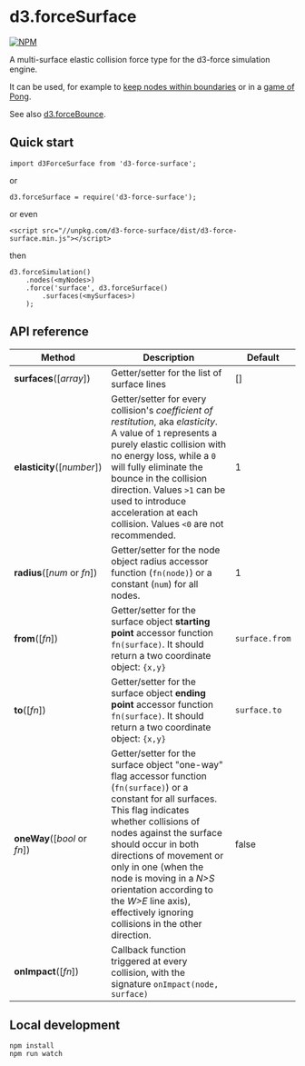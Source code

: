 # d3.forceSurface

[![NPM](https://nodei.co/npm/d3-force-surface.png?compact=true)](https://nodei.co/npm/d3-force-surface/)

A multi-surface elastic collision force type for the d3-force simulation engine.

It can be used, for example to [keep nodes within boundaries](https://bl.ocks.org/vasturiano/2992bcb530bc2d64519c5b25201492fd) or in a [game of Pong](https://bl.ocks.org/vasturiano/94107e18d438942f92b217809eb3e7ba).

See also [d3.forceBounce](https://github.com/vasturiano/d3-force-bounce).

## Quick start

```
import d3ForceSurface from 'd3-force-surface';
```
or
```
d3.forceSurface = require('d3-force-surface');
```
or even
```
<script src="//unpkg.com/d3-force-surface/dist/d3-force-surface.min.js"></script>
```
then
```
d3.forceSimulation()
    .nodes(<myNodes>)
    .force('surface', d3.forceSurface()
        .surfaces(<mySurfaces>)
    );
```

## API reference

| Method | Description | Default |
| ------------------ | -------------------------------------------------------------------------------------------------------------------------- | ------------- |
| <b>surfaces</b>([<i>array</i>]) | Getter/setter for the list of surface lines | [] |
| <b>elasticity</b>([<i>number</i>]) | Getter/setter for every collision's <i>coefficient of restitution</i>, aka <i>elasticity</i>. A value of `1` represents a purely elastic collision with no energy loss, while a `0` will fully eliminate the bounce in the collision direction. Values `>1` can be used to introduce acceleration at each collision. Values `<0` are not recommended. | 1 |
| <b>radius</b>([<i>num</i> or <i>fn</i>]) | Getter/setter for the node object radius accessor function (`fn(node)`) or a constant (`num`) for all nodes. | 1 |
| <b>from</b>([<i>fn</i>]) | Getter/setter for the surface object <b>starting point</b> accessor function `fn(surface)`. It should return a two coordinate object: `{x,y}` | `surface.from` |
| <b>to</b>([<i>fn</i>]) | Getter/setter for the surface object <b>ending point</b> accessor function `fn(surface)`. It should return a two coordinate object: `{x,y}` | `surface.to` |
| <b>oneWay</b>([<i>bool</i> or <i>fn</i>]) | Getter/setter for the surface object "one-way" flag accessor function (`fn(surface)`) or a constant for all surfaces. This flag indicates whether collisions of nodes against the surface should occur in both directions of movement or only in one (when the node is moving in a <i>N>S</i> orientation according to the <i>W>E</i> line axis), effectively ignoring collisions in the other direction. | false |
| <b>onImpact</b>([<i>fn</i>]) | Callback function triggered at every collision, with the signature `onImpact(node, surface)`  ||

## Local development

```
npm install
npm run watch
```
